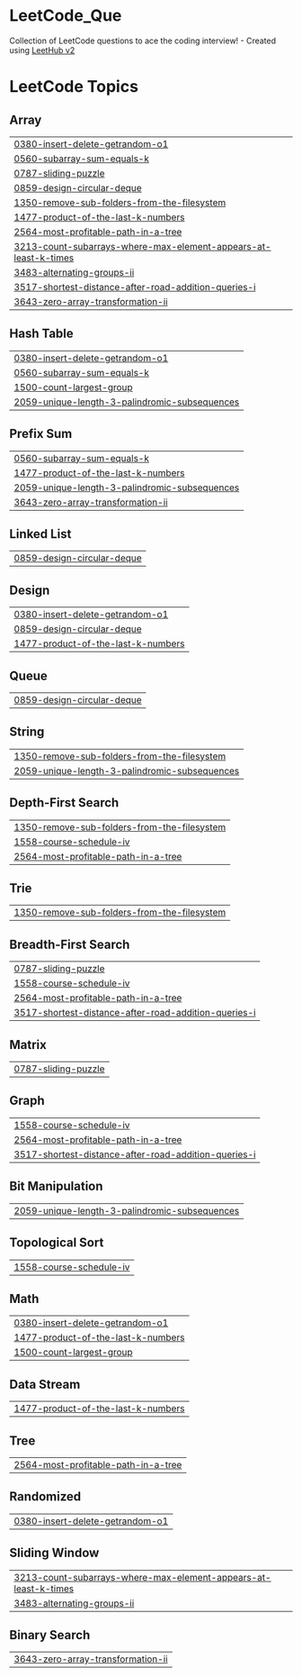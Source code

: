 # LeetCode_Que
Collection of LeetCode questions to ace the coding interview! - Created using [LeetHub v2](https://github.com/arunbhardwaj/LeetHub-2.0)

<!---LeetCode Topics Start-->
# LeetCode Topics
## Array
|  |
| ------- |
| [0380-insert-delete-getrandom-o1](https://github.com/spranjal3301/LeetCode_Que/tree/master/0380-insert-delete-getrandom-o1) |
| [0560-subarray-sum-equals-k](https://github.com/spranjal3301/LeetCode_Que/tree/master/0560-subarray-sum-equals-k) |
| [0787-sliding-puzzle](https://github.com/spranjal3301/LeetCode_Que/tree/master/0787-sliding-puzzle) |
| [0859-design-circular-deque](https://github.com/spranjal3301/LeetCode_Que/tree/master/0859-design-circular-deque) |
| [1350-remove-sub-folders-from-the-filesystem](https://github.com/spranjal3301/LeetCode_Que/tree/master/1350-remove-sub-folders-from-the-filesystem) |
| [1477-product-of-the-last-k-numbers](https://github.com/spranjal3301/LeetCode_Que/tree/master/1477-product-of-the-last-k-numbers) |
| [2564-most-profitable-path-in-a-tree](https://github.com/spranjal3301/LeetCode_Que/tree/master/2564-most-profitable-path-in-a-tree) |
| [3213-count-subarrays-where-max-element-appears-at-least-k-times](https://github.com/spranjal3301/LeetCode_Que/tree/master/3213-count-subarrays-where-max-element-appears-at-least-k-times) |
| [3483-alternating-groups-ii](https://github.com/spranjal3301/LeetCode_Que/tree/master/3483-alternating-groups-ii) |
| [3517-shortest-distance-after-road-addition-queries-i](https://github.com/spranjal3301/LeetCode_Que/tree/master/3517-shortest-distance-after-road-addition-queries-i) |
| [3643-zero-array-transformation-ii](https://github.com/spranjal3301/LeetCode_Que/tree/master/3643-zero-array-transformation-ii) |
## Hash Table
|  |
| ------- |
| [0380-insert-delete-getrandom-o1](https://github.com/spranjal3301/LeetCode_Que/tree/master/0380-insert-delete-getrandom-o1) |
| [0560-subarray-sum-equals-k](https://github.com/spranjal3301/LeetCode_Que/tree/master/0560-subarray-sum-equals-k) |
| [1500-count-largest-group](https://github.com/spranjal3301/LeetCode_Que/tree/master/1500-count-largest-group) |
| [2059-unique-length-3-palindromic-subsequences](https://github.com/spranjal3301/LeetCode_Que/tree/master/2059-unique-length-3-palindromic-subsequences) |
## Prefix Sum
|  |
| ------- |
| [0560-subarray-sum-equals-k](https://github.com/spranjal3301/LeetCode_Que/tree/master/0560-subarray-sum-equals-k) |
| [1477-product-of-the-last-k-numbers](https://github.com/spranjal3301/LeetCode_Que/tree/master/1477-product-of-the-last-k-numbers) |
| [2059-unique-length-3-palindromic-subsequences](https://github.com/spranjal3301/LeetCode_Que/tree/master/2059-unique-length-3-palindromic-subsequences) |
| [3643-zero-array-transformation-ii](https://github.com/spranjal3301/LeetCode_Que/tree/master/3643-zero-array-transformation-ii) |
## Linked List
|  |
| ------- |
| [0859-design-circular-deque](https://github.com/spranjal3301/LeetCode_Que/tree/master/0859-design-circular-deque) |
## Design
|  |
| ------- |
| [0380-insert-delete-getrandom-o1](https://github.com/spranjal3301/LeetCode_Que/tree/master/0380-insert-delete-getrandom-o1) |
| [0859-design-circular-deque](https://github.com/spranjal3301/LeetCode_Que/tree/master/0859-design-circular-deque) |
| [1477-product-of-the-last-k-numbers](https://github.com/spranjal3301/LeetCode_Que/tree/master/1477-product-of-the-last-k-numbers) |
## Queue
|  |
| ------- |
| [0859-design-circular-deque](https://github.com/spranjal3301/LeetCode_Que/tree/master/0859-design-circular-deque) |
## String
|  |
| ------- |
| [1350-remove-sub-folders-from-the-filesystem](https://github.com/spranjal3301/LeetCode_Que/tree/master/1350-remove-sub-folders-from-the-filesystem) |
| [2059-unique-length-3-palindromic-subsequences](https://github.com/spranjal3301/LeetCode_Que/tree/master/2059-unique-length-3-palindromic-subsequences) |
## Depth-First Search
|  |
| ------- |
| [1350-remove-sub-folders-from-the-filesystem](https://github.com/spranjal3301/LeetCode_Que/tree/master/1350-remove-sub-folders-from-the-filesystem) |
| [1558-course-schedule-iv](https://github.com/spranjal3301/LeetCode_Que/tree/master/1558-course-schedule-iv) |
| [2564-most-profitable-path-in-a-tree](https://github.com/spranjal3301/LeetCode_Que/tree/master/2564-most-profitable-path-in-a-tree) |
## Trie
|  |
| ------- |
| [1350-remove-sub-folders-from-the-filesystem](https://github.com/spranjal3301/LeetCode_Que/tree/master/1350-remove-sub-folders-from-the-filesystem) |
## Breadth-First Search
|  |
| ------- |
| [0787-sliding-puzzle](https://github.com/spranjal3301/LeetCode_Que/tree/master/0787-sliding-puzzle) |
| [1558-course-schedule-iv](https://github.com/spranjal3301/LeetCode_Que/tree/master/1558-course-schedule-iv) |
| [2564-most-profitable-path-in-a-tree](https://github.com/spranjal3301/LeetCode_Que/tree/master/2564-most-profitable-path-in-a-tree) |
| [3517-shortest-distance-after-road-addition-queries-i](https://github.com/spranjal3301/LeetCode_Que/tree/master/3517-shortest-distance-after-road-addition-queries-i) |
## Matrix
|  |
| ------- |
| [0787-sliding-puzzle](https://github.com/spranjal3301/LeetCode_Que/tree/master/0787-sliding-puzzle) |
## Graph
|  |
| ------- |
| [1558-course-schedule-iv](https://github.com/spranjal3301/LeetCode_Que/tree/master/1558-course-schedule-iv) |
| [2564-most-profitable-path-in-a-tree](https://github.com/spranjal3301/LeetCode_Que/tree/master/2564-most-profitable-path-in-a-tree) |
| [3517-shortest-distance-after-road-addition-queries-i](https://github.com/spranjal3301/LeetCode_Que/tree/master/3517-shortest-distance-after-road-addition-queries-i) |
## Bit Manipulation
|  |
| ------- |
| [2059-unique-length-3-palindromic-subsequences](https://github.com/spranjal3301/LeetCode_Que/tree/master/2059-unique-length-3-palindromic-subsequences) |
## Topological Sort
|  |
| ------- |
| [1558-course-schedule-iv](https://github.com/spranjal3301/LeetCode_Que/tree/master/1558-course-schedule-iv) |
## Math
|  |
| ------- |
| [0380-insert-delete-getrandom-o1](https://github.com/spranjal3301/LeetCode_Que/tree/master/0380-insert-delete-getrandom-o1) |
| [1477-product-of-the-last-k-numbers](https://github.com/spranjal3301/LeetCode_Que/tree/master/1477-product-of-the-last-k-numbers) |
| [1500-count-largest-group](https://github.com/spranjal3301/LeetCode_Que/tree/master/1500-count-largest-group) |
## Data Stream
|  |
| ------- |
| [1477-product-of-the-last-k-numbers](https://github.com/spranjal3301/LeetCode_Que/tree/master/1477-product-of-the-last-k-numbers) |
## Tree
|  |
| ------- |
| [2564-most-profitable-path-in-a-tree](https://github.com/spranjal3301/LeetCode_Que/tree/master/2564-most-profitable-path-in-a-tree) |
## Randomized
|  |
| ------- |
| [0380-insert-delete-getrandom-o1](https://github.com/spranjal3301/LeetCode_Que/tree/master/0380-insert-delete-getrandom-o1) |
## Sliding Window
|  |
| ------- |
| [3213-count-subarrays-where-max-element-appears-at-least-k-times](https://github.com/spranjal3301/LeetCode_Que/tree/master/3213-count-subarrays-where-max-element-appears-at-least-k-times) |
| [3483-alternating-groups-ii](https://github.com/spranjal3301/LeetCode_Que/tree/master/3483-alternating-groups-ii) |
## Binary Search
|  |
| ------- |
| [3643-zero-array-transformation-ii](https://github.com/spranjal3301/LeetCode_Que/tree/master/3643-zero-array-transformation-ii) |
<!---LeetCode Topics End-->